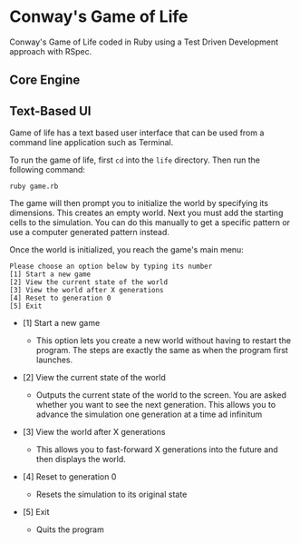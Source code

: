 Conway's Game of Life
=====================

Conway's Game of Life coded in Ruby using a Test Driven Development approach with RSpec.


Core Engine
-----------


Text-Based UI
-------------

Game of life has a text based user interface that can be used from a command line application such as Terminal.

To run the game of life, first `cd` into the `life` directory. Then run the following command:

    ruby game.rb

The game will then prompt you to initialize the world by specifying its dimensions. This creates an empty world. Next you must add the starting cells to the simulation. You can do this manually to get a specific pattern or use a computer generated pattern instead.

Once the world is initialized, you reach the game's main menu:

    Please choose an option below by typing its number
    [1] Start a new game
    [2] View the current state of the world
    [3] View the world after X generations
    [4] Reset to generation 0
    [5] Exit
    
* [1] Start a new game
  * This option lets you create a new world without having to restart the program. The steps are exactly the same as when the program first launches.

* [2] View the current state of the world
  * Outputs the current state of the world to the screen. You are asked whether you want to see the next generation. This allows you to advance the simulation one generation at a time ad infinitum


* [3] View the world after X generations
  * This allows you to fast-forward X generations into the future and then displays the world.
  
* [4] Reset to generation 0
  * Resets the simulation to its original state

* [5] Exit
  * Quits the program